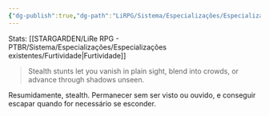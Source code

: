 ```yaml
---
{"dg-publish":true,"dg-path":"LiRPG/Sistema/Especializações/Especializações existentes/Furtividade.md","permalink":"/li-rpg/sistema/especializacoes/especializacoes-existentes/furtividade/","created":"2025-01-11T01:32:05.513-03:00","updated":"2025-01-12T02:34:44.693-03:00"}
---
```



Stats: [[STARGARDEN/LiRe RPG - PTBR/Sistema/Especializações/Especializações existentes/Furtividade\|Furtividade]]

> Stealth stunts let you vanish in plain sight, blend into crowds, or advance through shadows unseen.

Resumidamente, stealth. Permanecer sem ser visto ou ouvido, e conseguir escapar quando for necessário se esconder.
